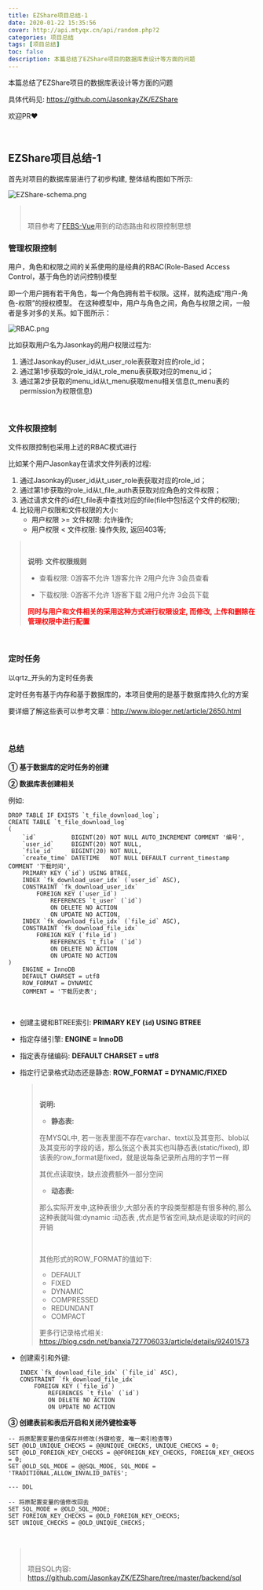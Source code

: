 ```yaml
---
title: EZShare项目总结-1
date: 2020-01-22 15:35:56
cover: http://api.mtyqx.cn/api/random.php?2
categories: 项目总结
tags: [项目总结]
toc: false
description: 本篇总结了EZShare项目的数据库表设计等方面的问题
---
```


本篇总结了EZShare项目的数据库表设计等方面的问题

具体代码见: https://github.com/JasonkayZK/EZShare

欢迎PR❤

<br/>

<!--more-->

## EZShare项目总结-1

首先对项目的数据库层进行了初步构建, 整体结构图如下所示:

![EZShare-schema.png](https://jasonkay_image.imfast.io/images/EZShare-schema.png)

>   <br/>
>
>   项目参考了[FEBS-Vue](https://github.com/wuyouzhuguli/FEBS-Vue)用到的动态路由和权限控制思想

### 管理权限控制

用户，角色和权限之间的关系使用的是经典的RBAC(Role-Based Access  Control，基于角色的访问控制)模型

即一个用户拥有若干角色，每一个角色拥有若干权限。这样，就构造成“用户-角色-权限”的授权模型。 在这种模型中，用户与角色之间，角色与权限之间，一般者是多对多的关系。如下图所示：

![RBAC.png](https://jasonkay_image.imfast.io/images/RBAC.png)

比如获取用户名为Jasonkay的用户权限过程为:

1.  通过Jasonkay的user_id从t_user_role表获取对应的role_id；
2.  通过第1步获取的role_id从t_role_menu表获取对应的menu_id；
3.  通过第2步获取的menu_id从t_menu获取menu相关信息(t_menu表的permission为权限信息)

<br/>

### 文件权限控制

文件权限控制也采用上述的RBAC模式进行

比如某个用户Jasonkay在请求文件列表的过程:

1.  通过Jasonkay的user_id从t_user_role表获取对应的role_id；
2.  通过第1步获取的role_id从t_file_auth表获取对应角色的文件权限；
3.  通过请求文件的id在t_file表中查找对应的file(file中包括这个文件的权限);
4.  比较用户权限和文件权限的大小:
    -   用户权限 >= 文件权限: 允许操作;
    -   用户权限 < 文件权限: 操作失败, 返回403等;

><br/>
>
>**说明: 文件权限规则**
>
>-   查看权限: 0游客不允许 1游客允许 2用户允许 3会员查看
>
>-   下载权限: 0游客不允许 1游客下载 2用户允许 3会员下载
>
><font color="#f00">**同时与用户和文件相关的采用这种方式进行权限设定, 而修改, 上传和删除在管理权限中进行配置**</font>

<br/>

### 定时任务

以qrtz_开头的为定时任务表

定时任务有基于内存和基于数据库的，本项目使用的是基于数据库持久化的方案

要详细了解这些表可以参考文章：http://www.ibloger.net/article/2650.html

<br/>

### 总结

**① 基于数据库的定时任务的创建**

**② 数据库表创建相关**

例如:

```mysql
DROP TABLE IF EXISTS `t_file_download_log`;
CREATE TABLE `t_file_download_log`
(
    `id`          BIGINT(20) NOT NULL AUTO_INCREMENT COMMENT '编号',
    `user_id`     BIGINT(20) NOT NULL,
    `file_id`     BIGINT(20) NOT NULL,
    `create_time` DATETIME   NOT NULL DEFAULT current_timestamp COMMENT '下载时间',
    PRIMARY KEY (`id`) USING BTREE,
    INDEX `fk_download_user_idx` (`user_id` ASC),
    CONSTRAINT `fk_download_user_idx`
        FOREIGN KEY (`user_id`)
            REFERENCES `t_user` (`id`)
            ON DELETE NO ACTION
            ON UPDATE NO ACTION,
    INDEX `fk_download_file_idx` (`file_id` ASC),
    CONSTRAINT `fk_download_file_idx`
        FOREIGN KEY (`file_id`)
            REFERENCES `t_file` (`id`)
            ON DELETE NO ACTION
            ON UPDATE NO ACTION
)
    ENGINE = InnoDB
    DEFAULT CHARSET = utf8
    ROW_FORMAT = DYNAMIC
    COMMENT = '下载历史表';
```

<br/>

-   创建主键和BTREE索引: **PRIMARY KEY (`id`) USING BTREE**

-   指定存储引擎: **ENGINE = InnoDB**

-   指定表存储编码: **DEFAULT CHARSET = utf8**

-   指定行记录格式动态还是静态: **ROW_FORMAT = DYNAMIC/FIXED**

    ><br/>
    >
    >**说明:**
    >
    >-   **静态表:**
    >
    >    在MYSQL中, 若一张表里面不存在varchar、text以及其变形、blob以及其变形的字段的话，那么张这个表其实也叫静态表(static/fixed), 即该表的row_format是fixed，就是说每条记录所占用的字节一样
    >
    >    其优点读取快，缺点浪费额外一部分空间
    >
    >-   **动态表:**
    >
    >    那么实际开发中,这种表很少,大部分表的字段类型都是有很多种的,那么这种表就叫做:dynamic :动态表 ,优点是节省空间,缺点是读取的时间的开销
    >
    ><br/>
    >
    >其他形式的ROW_FORMAT的值如下:
    >
    >-   DEFAULT
    >-   FIXED
    >-   DYNAMIC
    >-   COMPRESSED
    >-   REDUNDANT
    >-   COMPACT
    >
    >更多行记录格式相关: https://blog.csdn.net/banxia727706033/article/details/92401573

-   创建索引和外键:

    ```mysql
    INDEX `fk_download_file_idx` (`file_id` ASC),
    CONSTRAINT `fk_download_file_idx`
        FOREIGN KEY (`file_id`)
            REFERENCES `t_file` (`id`)
            ON DELETE NO ACTION
            ON UPDATE NO ACTION
    ```

**③ 创建表前和表后开启和关闭外键检查等**

```mysql
-- 将原配置变量的值保存并修改(外键检查, 唯一索引检查等)
SET @OLD_UNIQUE_CHECKS = @@UNIQUE_CHECKS, UNIQUE_CHECKS = 0;
SET @OLD_FOREIGN_KEY_CHECKS = @@FOREIGN_KEY_CHECKS, FOREIGN_KEY_CHECKS = 0;
SET @OLD_SQL_MODE = @@SQL_MODE, SQL_MODE = 'TRADITIONAL,ALLOW_INVALID_DATES';

--- DDL

-- 将原配置变量的值修改回去
SET SQL_MODE = @OLD_SQL_MODE;
SET FOREIGN_KEY_CHECKS = @OLD_FOREIGN_KEY_CHECKS;
SET UNIQUE_CHECKS = @OLD_UNIQUE_CHECKS;
```

<br/>

>   <br/>
>
>   项目SQL内容: https://github.com/JasonkayZK/EZShare/tree/master/backend/sql

<br/>